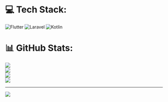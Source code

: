 
# 💻 Tech Stack:
![Flutter](https://img.shields.io/badge/Flutter-%2302569B.svg?style=for-the-badge&logo=Flutter&logoColor=white) ![Laravel](https://img.shields.io/badge/laravel-%23FF2D20.svg?style=for-the-badge&logo=laravel&logoColor=white) ![Kotlin](https://img.shields.io/badge/kotlin-%237F52FF.svg?style=for-the-badge&logo=kotlin&logoColor=white)
# 📊 GitHub Stats:
![](https://img.shields.io/badge/PowerShell-%235391FE.svg?style=for-the-badge&logo=powershell&logoColor=white)<br/>
![](https://github-readme-stats.vercel.app/api?username=Bawi142&theme=dark&hide_border=false&include_all_commits=false&count_private=false)<br/>
![](https://github-readme-streak-stats.herokuapp.com/?user=Bawi142&theme=dark&hide_border=false)<br/>
![](https://github-readme-stats.vercel.app/api/top-langs/?username=Bawi142&theme=dark&hide_border=false&include_all_commits=false&count_private=false&layout=compact)<br>


---
[![](https://visitcount.itsvg.in/api?id=Bawi142&icon=0&color=0)](https://visitcount.itsvg.in)

<!-- Proudly created with GPRM ( https://gprm.itsvg.in ) -->
